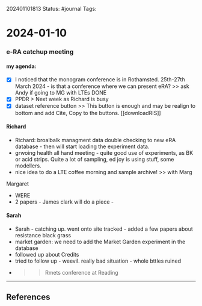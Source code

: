 202401101813
Status: #journal
Tags: 

# 2024-01-10

### e-RA catchup meeting 
#### my  agenda: 
 - [x]  I noticed that the monogram conference is in Rothamsted.  25th-27th March 2024 - is that a conference where we can present eRA? >> ask Andy if going to MG with LTEs DONE
 - [x]  PPDR > Next week as Richard is busy
 - [x] dataset reference button >> This button is enough and may be realign to bottom and add Cite, Copy to the buttons. [[downloadRIS]] 

#### Richard 
 - Richard: broalbalk managment data double checking to new eRA database - then will start loading the experiment data. 
 - grwoing health all hand meeting - quite good use of experiments, as BK or acid strips. Quite a lot of sampling, ed joy is using stuff, some modellers. 
 - nice idea to do a LTE coffee morning and sample archive! >> with Marg

Margaret 
 - WERE 
 - 2 papers - James clark will do a piece - 

#### Sarah
 -  Sarah - catching up. went onto site tracked - added a few papers about resistance black grass
 - market garden: we need to add the Market Garden experiment in the database 
 - followed up about Credits
 - tried to follow up - weevil. really bad situation - whole bttles ruined 
 - >> Rmets conference at Reading

---
## References
